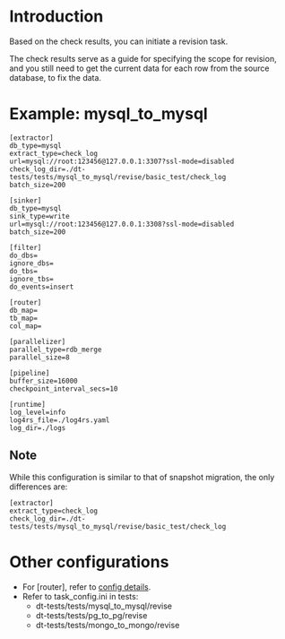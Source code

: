 # Introduction

Based on the check results, you can initiate a revision task.

The check results serve as a guide for specifying the scope for revision, and you still need to get the current data for each row from the source database, to fix the data.

# Example: mysql_to_mysql
```
[extractor]
db_type=mysql
extract_type=check_log
url=mysql://root:123456@127.0.0.1:3307?ssl-mode=disabled
check_log_dir=./dt-tests/tests/mysql_to_mysql/revise/basic_test/check_log
batch_size=200

[sinker]
db_type=mysql
sink_type=write
url=mysql://root:123456@127.0.0.1:3308?ssl-mode=disabled
batch_size=200

[filter]
do_dbs=
ignore_dbs=
do_tbs=
ignore_tbs=
do_events=insert

[router]
db_map=
tb_map=
col_map=

[parallelizer]
parallel_type=rdb_merge
parallel_size=8

[pipeline]
buffer_size=16000
checkpoint_interval_secs=10

[runtime]
log_level=info
log4rs_file=./log4rs.yaml
log_dir=./logs
```

## Note

While this configuration is similar to that of snapshot migration, the only differences are:

```
[extractor]
extract_type=check_log
check_log_dir=./dt-tests/tests/mysql_to_mysql/revise/basic_test/check_log
```

# Other configurations

- For [router], refer to [config details](../config.md).
- Refer to task_config.ini in tests:
    - dt-tests/tests/mysql_to_mysql/revise
    - dt-tests/tests/pg_to_pg/revise
    - dt-tests/tests/mongo_to_mongo/revise
